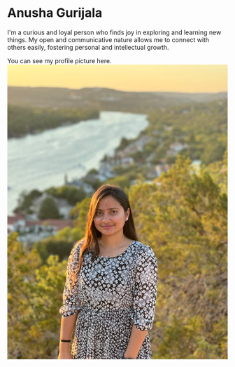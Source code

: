 # Anusha Gurijala

I'm a curious and loyal person who finds joy in exploring and learning new things. My open and communicative nature allows me to connect with others easily, fostering personal and intellectual growth.

You can see my profile picture here. ![Anusha Gurijala](myImage.jpg)


